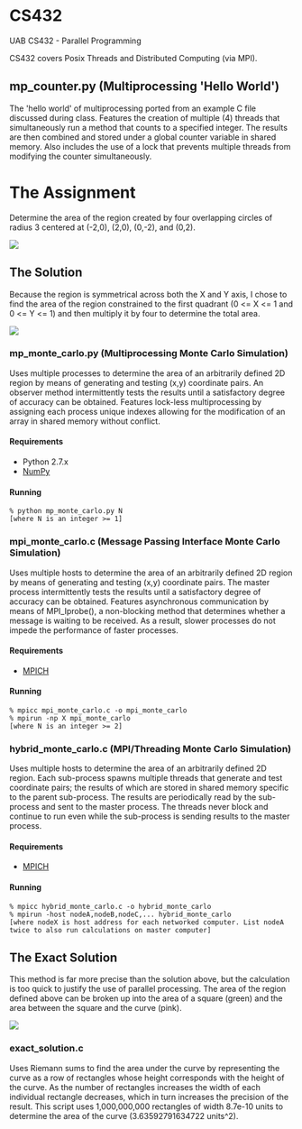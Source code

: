 # CS432
UAB CS432 - Parallel Programming

CS432 covers Posix Threads and Distributed Computing (via MPI).

## mp_counter.py (Multiprocessing 'Hello World')
The 'hello world' of multiprocessing ported from an example C file discussed during class. Features the creation of multiple (4) threads that simultaneously run a method that counts to a specified integer. The results are then combined and stored under a global counter variable in shared memory. Also includes the use of a lock that prevents multiple threads from modifying the counter simultaneously.

# The Assignment
Determine the area of the region created by four overlapping circles of radius 3 centered at (-2,0), (2,0), (0,-2), and (0,2).

![](http://i.imgur.com/RGJyEAw.jpg)

## The Solution
Because the region is symmetrical across both the X and Y axis, I chose to find the area of the region constrained to the first quadrant (0 <= X <= 1 and 0 <= Y <= 1) and then multiply it by four to determine the total area.

![](http://i.imgur.com/tX8VXHc.jpg)

### mp_monte_carlo.py (Multiprocessing Monte Carlo Simulation)
Uses multiple processes to determine the area of an arbitrarily defined 2D region by means of generating and testing (x,y) coordinate pairs. An observer method intermittently tests the results until a satisfactory degree of accuracy can be obtained. Features lock-less multiprocessing by assigning each process unique indexes allowing for the modification of an array in shared memory without conflict.

#### Requirements
* Python 2.7.x
* [NumPy](http://www.numpy.org/)

#### Running
```
% python mp_monte_carlo.py N
[where N is an integer >= 1]
```


### mpi_monte_carlo.c (Message Passing Interface Monte Carlo Simulation)
Uses multiple hosts to determine the area of an arbitrarily defined 2D region by means of generating and testing (x,y) coordinate pairs. The master process intermittently tests the results until a satisfactory degree of accuracy can be obtained. Features asynchronous communication by means of MPI_Iprobe(), a non-blocking method that determines whether a message is waiting to be received. As a result, slower processes do not impede the performance of faster processes.

#### Requirements
* [MPICH](http://www.mpich.org/)

#### Running
```
% mpicc mpi_monte_carlo.c -o mpi_monte_carlo
% mpirun -np X mpi_monte_carlo
[where N is an integer >= 2]
```


### hybrid_monte_carlo.c (MPI/Threading Monte Carlo Simulation)
Uses multiple hosts to determine the area of an arbitrarily defined 2D region. Each sub-process spawns multiple threads that generate and test coordinate pairs; the results of which are stored in shared memory specific to the parent sub-process. The results are periodically read by the sub-process and sent to the master process. The threads never block and continue to run even while the sub-process is sending results to the master process.


#### Requirements
* [MPICH](http://www.mpich.org/)

#### Running
```
% mpicc hybrid_monte_carlo.c -o hybrid_monte_carlo
% mpirun -host nodeA,nodeB,nodeC,... hybrid_monte_carlo
[where nodeX is host address for each networked computer. List nodeA twice to also run calculations on master computer]
```


## The Exact Solution

This method is far more precise than the solution above, but the calculation is too quick to justify the use of parallel processing. The area of the region defined above can be broken up into the area of a square (green) and the area between the square and the curve (pink).

![](http://i.imgur.com/OWEjpUE.jpg)

### exact_solution.c
Uses Riemann sums to find the area under the curve by representing the curve as a row of rectangles whose height corresponds with the height of the curve. As the number of rectangles increases the width of each individual rectangle decreases, which in turn increases the precision of the result. This script uses 1,000,000,000 rectangles of width 8.7e-10 units to determine the area of the curve (3.63592791634722 units^2).
